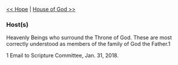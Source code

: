 [<< Hope](Hope)  |  [House of God >>](House%20of%20God)

### Host(s)
Heavenly Beings who surround the Throne of God. These are most correctly understood as members of the family of God the Father.1



1 Email to Scripture Committee, Jan. 31, 2018.